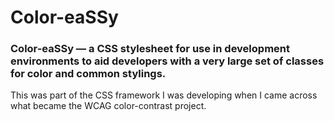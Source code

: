 # Color-eaSSy
### Color-eaSSy — a CSS stylesheet for use in development environments to aid developers with a very large set of classes for color and common stylings.

This was part of the CSS framework I was developing when I came across what became the WCAG color-contrast project.
